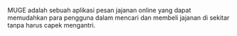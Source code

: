MUGE adalah sebuah aplikasi pesan jajanan online yang dapat memudahkan para pengguna dalam mencari dan membeli jajanan di sekitar tanpa harus capek mengantri.
